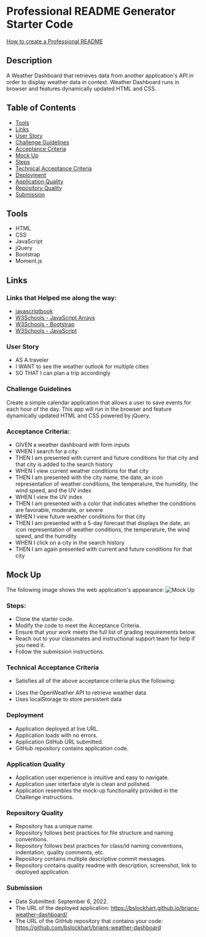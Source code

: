 # Professional README Generator Starter Code

[How to create a Professional README](https://coding-boot-camp.github.io/full-stack/github/professional-readme-guide)

## Description
A Weather Dashboard that retrieves data from another application's API in order to display weather data in context. Weather Dashboard runs in browser and features dynamically updated HTML and CSS.

## Table of Contents
* [Tools](#tools)
* [Links](#links)
* [User Story](#User-Story)
* [Challenge Guidelines](#challenge-guidelines)
* [Acceptance Criteria](#Acceptance-Criteria)
* [Mock Up](#Mock-Up)
* [Steps](#Steps)
* [Technical Acceptance Criteria](#Technical-Acceptance-Criteria)
* [Deployment](#Deployment)
* [Application Quality](#Application-Quality)
* [Repository Quality](#Repository-Quality)
* [Submission](#Submission)

## Tools
* HTML
* CSS
* JavaScript
* jQuery
* Bootstrap
* Moment.js

## Links
### Links that Helped me along the way:
* [javascriptbook](https://javascriptbook.com/code/) 
* [W3Schools - JavaScript Arrays](https://www.w3schools.com/js/js_arrays.asp)
* [W3Schools - Bootstrap](https://www.w3schools.com/bootstrap/default.asp)
* [W3Schools - JavaScript](https://www.w3schools.com/jsref/jsref_sethours.asp)

### User Story
* AS A traveler
* I WANT to see the weather outlook for multiple cities
* SO THAT I can plan a trip accordingly

### Challenge Guidelines
Create a simple calendar application that allows a user to save events for each hour of the day. This app will run in the browser and feature dynamically updated HTML and CSS powered by jQuery.

### Acceptance Criteria:
* GIVEN a weather dashboard with form inputs
* WHEN I search for a city
* THEN I am presented with current and future conditions for that city and that city is added to the search history
* WHEN I view current weather conditions for that city
* THEN I am presented with the city name, the date, an icon representation of weather conditions, the temperature, the humidity, the wind speed, and the UV index
* WHEN I view the UV index
* THEN I am presented with a color that indicates whether the conditions are favorable, moderate, or severe
* WHEN I view future weather conditions for that city
* THEN I am presented with a 5-day forecast that displays the date, an icon representation of weather conditions, the temperature, the wind speed, and the humidity
* WHEN I click on a city in the search history
* THEN I am again presented with current and future conditions for that city

## Mock Up
The following image shows the web application's appearance:
![Mock Up](/assets/images/MockUp.jpg)

### Steps:
* Clone the starter code.
* Modify the code to meet the Acceptance Criteria.
* Ensure that your work meets the full list of grading requirements below.
* Reach out to your classmates and instructional support team for help if you need it.
* Follow the submission instructions.

### Technical Acceptance Criteria
* Satisfies all of the above acceptance criteria plus the following:
- Uses the OpenWeather API to retrieve weather data
- Uses localStorage to store persistent data

### Deployment
* Application deployed at live URL.
* Application loads with no errors.
* Application GitHub URL submitted.
* GitHub repository contains application code.

### Application Quality
* Application user experience is intuitive and easy to navigate.
* Application user interface style is clean and polished.
* Application resembles the mock-up functionality provided in the Challenge instructions.

### Repository Quality
* Repository has a unique name.
* Repository follows best practices for file structure and naming conventions.
* Repository follows best practices for class/id naming conventions, indentation, quality comments, etc.
* Repository contains multiple descriptive commit messages.
* Repository contains quality readme with description, screenshot, link to deployed application.

### Submission
* Date Submitted: September 6, 2022.
* The URL of the deployed application: https://bslockhart.github.io/brians-weather-dashboard/
* The URL of the GitHub repository that contains your code: https://github.com/bslockhart/brians-weather-dashboard